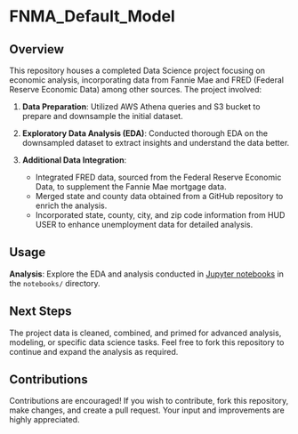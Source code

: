 # FNMA_Default_Model

## Overview

This repository houses a completed Data Science project focusing on economic analysis, incorporating data from Fannie Mae and FRED (Federal Reserve Economic Data) among other sources. The project involved:

1. **Data Preparation**: Utilized AWS Athena queries and S3 bucket to prepare and downsample the initial dataset.

2. **Exploratory Data Analysis (EDA)**: Conducted thorough EDA on the downsampled dataset to extract insights and understand the data better.

3. **Additional Data Integration**:
    - Integrated FRED data, sourced from the Federal Reserve Economic Data, to supplement the Fannie Mae mortgage data.
    - Merged state and county data obtained from a GitHub repository to enrich the analysis.
    - Incorporated state, county, city, and zip code information from HUD USER to enhance unemployment data for detailed analysis.

## Usage
 **Analysis**: Explore the EDA and analysis conducted in [Jupyter notebooks](https://github.com/sdhnr/FNMA_Default_Model/tree/main/notebooks) in the `notebooks/` directory.

## Next Steps
The project data is cleaned, combined, and primed for advanced analysis, modeling, or specific data science tasks. Feel free to fork this repository to continue and expand the analysis as required.

## Contributions
Contributions are encouraged! If you wish to contribute, fork this repository, make changes, and create a pull request. Your input and improvements are highly appreciated.
